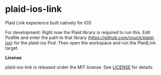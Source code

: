 # plaid-ios-link
Plaid Link experience built natively for iOS

For development:
Right now the Plaid library is required to run this. Edit Podfile and enter the path to that library (https://github.com/vouch/plaid-ios) for the plaid-ios Pod. Then open the workspace and run the PlaidLink target.

**License**

plaid-ios-link is released under the MIT license. See [LICENSE](https://github.com/vouch/plaid-ios-link/blob/master/LICENSE) for details.
